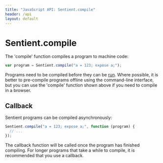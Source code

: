 ```yaml
---
title: "JavaScript API: Sentient.compile"
header: /api
layout: default
---
```

# Sentient.compile

The 'compile' function compiles a program to machine code:

```javascript
var program = Sentient.compile("a = 123; expose a;");
```

Programs need to be compiled before they can be [run](./run). Where possible, it
is better to pre-compile programs offline using the command-line interface, but
you can use the 'compile' function shown above if you need to compile in a
browser.

## Callback

Sentient programs can be compiled asynchronously:

```javascript
Sentient.compile("a = 123; expose a;", function (program) {
  // ...
});
```

The callback function will be called once the program has finished compiling.
For longer programs that take a while to compile, it is recommended that you use
a callback.
